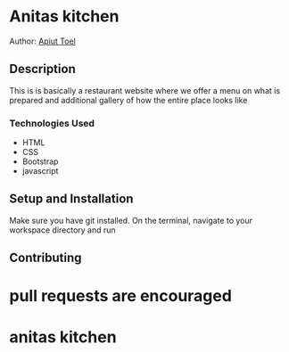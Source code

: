 # Anitas kitchen
Author: [Apiut Toel](toelapiut7@gmail.com)
## Description
This is is basically a restaurant website  where we offer a menu on what is prepared and additional gallery of how the entire place looks like

### Technologies Used
* HTML
* CSS
* Bootstrap
* javascript

## Setup and Installation
Make sure you have git installed. On the terminal, navigate to your workspace directory and run
## Contributing
pull requests are encouraged
=======
# anitas kitchen
